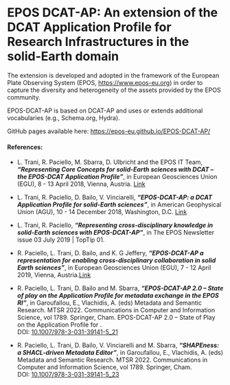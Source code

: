 # EPOS DCAT-AP: An extension of the DCAT Application Profile for Research Infrastructures in the solid-Earth domain

The extension is developed and adopted in the framework of the European Plate Observing System (EPOS, https://www.epos-eu.org) in order to capture the diversity and heterogeneity of the assets provided by the EPOS community.

EPOS-DCAT-AP is based on DCAT-AP and uses or extends additional vocabularies (e.g., Schema.org, Hydra).

GitHub pages available here: https://epos-eu.github.io/EPOS-DCAT-AP/
<br>


#### References:

- L. Trani, R. Paciello, M. Sbarra, D. Ulbricht and the EPOS IT Team, *<b>“Representing Core Concepts for solid-Earth sciences with DCAT – the EPOS-DCAT Application Profile”</b>*, in European Geosciences Union (EGU), 8 - 13 April 2018, Vienna, Austria. <a href="https://www.researchgate.net/publication/326782859_Representing_Core_Concepts_for_solid-Earth_sciences_with_DCAT_-_the_EPOS-DCAT_Application_Profile" target="_blank">Link</a>

- L. Trani, R. Paciello, D. Bailo, V. Vinciarelli, *<b>“EPOS-DCAT-AP: a DCAT Application Profile for solid-Earth sciences”</b>*, in American Geophysical Union (AGU), 10 - 14 December 2018, Washington, D.C. <a href="https://agu.confex.com/agu/fm18/meetingapp.cgi/Paper/430197" target="_blank">Link</a>

- L. Trani, R. Paciello, *<b>“Representing cross-disciplinary knowledge in solid-Earth sciences with EPOS-DCAT-AP”</b>*, in The EPOS Newsletter issue 03 July 2019 | TopTip 01.

- R. Paciello, L. Trani, D. Bailo, and K. G Jeffery, *<b>“EPOS-DCAT-AP a representation for enabling cross-disciplinary collaboration in solid Earth sciences”</b>*, in European Geosciences Union (EGU), 7 - 12 April 2019, Vienna, Austria.<a href="https://meetingorganizer.copernicus.org/EGU2019/EGU2019-15933.pdf" target="_blank">Link</a>

- R. Paciello, L. Trani, D. Bailo and M. Sbarra, *<b>“EPOS-DCAT-AP 2.0 – State of play on the Application Profile for metadata exchange in the EPOS RI”</b>*, in Garoufallou, E., Vlachidis, A. (eds) Metadata and Semantic Research. MTSR 2022. Communications in Computer and Information Science, vol 1789. Springer, Cham. EPOS-DCAT-AP 2.0 – State of Play on the Application Profile for .
<br> DOI: <a href="http://dx.doi.org/10.1007/978-3-031-39141-5_21" target="_blank">10.1007/978-3-031-39141-5_21</a>

- R. Paciello, L. Trani, D. Bailo, V. Vinciarelli and M. Sbarra, *<b>“SHAPEness: a SHACL-driven Metadata Editor”</b>*, in Garoufallou, E., Vlachidis, A. (eds) Metadata and Semantic Research. MTSR 2022. Communications in Computer and Information Science, vol 1789. Springer, Cham. 
<br>DOI: <a href="http://dx.doi.org/10.1007/978-3-031-39141-5_23" target="_blank">10.1007/978-3-031-39141-5_23</a>
